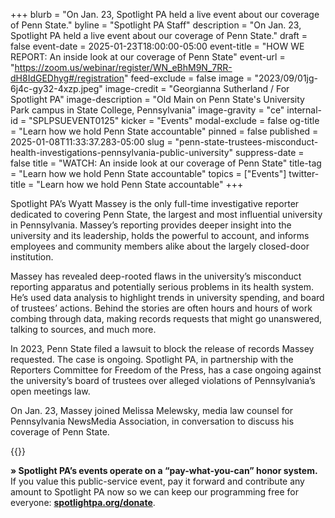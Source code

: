+++
blurb = "On Jan. 23, Spotlight PA held a live event about our coverage of Penn State."
byline = "Spotlight PA Staff"
description = "On Jan. 23, Spotlight PA held a live event about our coverage of Penn State."
draft = false
event-date = 2025-01-23T18:00:00-05:00
event-title = "HOW WE REPORT: An inside look at our coverage of Penn State"
event-url = "https://zoom.us/webinar/register/WN_eBhM9N_7RR-dH8IdGEDhyg#/registration"
feed-exclude = false
image = "2023/09/01jg-6j4c-gy32-4xzp.jpeg"
image-credit = "Georgianna Sutherland / For Spotlight PA"
image-description = "Old Main on Penn State's University Park campus in State College, Pennsylvania"
image-gravity = "ce"
internal-id = "SPLPSUEVENT0125"
kicker = "Events"
modal-exclude = false
og-title = "Learn how we hold Penn State accountable"
pinned = false
published = 2025-01-08T11:33:37.283-05:00
slug = "penn-state-trustees-misconduct-health-investigations-pennsylvania-public-university"
suppress-date = false
title = "WATCH: An inside look at our coverage of Penn State"
title-tag = "Learn how we hold Penn State accountable"
topics = ["Events"]
twitter-title = "Learn how we hold Penn State accountable"
+++

Spotlight PA’s Wyatt Massey is the only full-time investigative reporter dedicated to covering Penn State, the largest and most influential university in Pennsylvania. Massey’s reporting provides deeper insight into the university and its leadership, holds the powerful to account, and informs employees and community members alike about the largely closed-door institution.

Massey has revealed deep-rooted flaws in the university’s misconduct reporting apparatus and potentially serious problems in its health system. He’s used data analysis to highlight trends in university spending, and board of trustees’ actions. Behind the stories are often hours and hours of work combing through data, making records requests that might go unanswered, talking to sources, and much more.

In 2023, Penn State filed a lawsuit to block the release of records Massey requested. The case is ongoing. Spotlight PA, in partnership with the Reporters Committee for Freedom of the Press, has a case ongoing against the university’s board of trustees over alleged violations of Pennsylvania’s open meetings law.

On Jan. 23, Massey joined Melissa Melewsky, media law counsel for Pennsylvania NewsMedia Association, in conversation to discuss his coverage of Penn State.

{{<youtube id="NbCNZNIMWdQ" loading="lazy">}}

<strong>» Spotlight PA’s events operate on a “pay-what-you-can” honor system.</strong> If you value this public-service event, pay it forward and contribute any amount to Spotlight PA now so we can keep our programming free for everyone: <a href="http://spotlightpa.org/donate"><strong>spotlightpa.org/donate</strong></a>.

